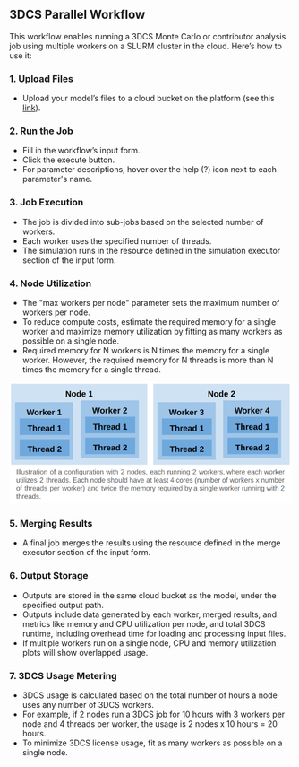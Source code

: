 ## 3DCS Parallel Workflow
This workflow enables running a 3DCS Monte Carlo or contributor analysis job using multiple workers on a SLURM cluster in the cloud. Here’s how to use it:

### 1. Upload Files
- Upload your model’s files to a cloud bucket on the platform (see this [link](https://parallelworks.com/docs/storage/transferring-data/obtaining-credentials)).

### 2. Run the Job
- Fill in the workflow’s input form.
- Click the execute button.
- For parameter descriptions, hover over the help (?) icon next to each parameter's name.

### 3. Job Execution
- The job is divided into sub-jobs based on the selected number of workers.
- Each worker uses the specified number of threads.
- The simulation runs in the resource defined in the simulation executor section of the input form.

### 4. Node Utilization
- The "max workers per node" parameter sets the maximum number of workers per node.
- To reduce compute costs, estimate the required memory for a single worker and maximize memory utilization by fitting as many workers as possible on a single node.
- Required memory for N workers is N times the memory for a single worker. However, the required memory for N threads is more than N times the memory for a single thread.

![Sample Configuration](https://raw.githubusercontent.com/parallelworks/dcs-workflow/main/2-Nodes_4-Workers_2-Threads_Per_Worker_Configuration.png)

### 5. Merging Results
- A final job merges the results using the resource defined in the merge executor section of the input form.

### 6. Output Storage
- Outputs are stored in the same cloud bucket as the model, under the specified output path.
- Outputs include data generated by each worker, merged results, and metrics like memory and CPU utilization per node, and total 3DCS runtime, including overhead time for loading and processing input files.
- If multiple workers run on a single node, CPU and memory utilization plots will show overlapped usage.

### 7. 3DCS Usage Metering
- 3DCS usage is calculated based on the total number of hours a node uses any number of 3DCS workers.
- For example, if 2 nodes run a 3DCS job for 10 hours with 3 workers per node and 4 threads per worker, the usage is 2 nodes x 10 hours = 20 hours.
- To minimize 3DCS license usage, fit as many workers as possible on a single node.
